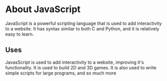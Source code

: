 # About JavaScript
JavaScript is a powerful scripting language that is used to add interactivity to a website. It has syntax similar to both C and Python, and it is relatively easy to learn.

## Uses
JavasScript is used to add interactivity to a website, improving it's functionality. It is used to build 2D and 3D games. It is also used to write simple scripts for large programs, and so much more


